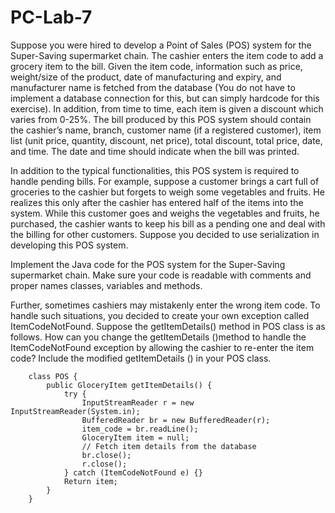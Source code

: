 # PC-Lab-7

Suppose you were hired to develop a Point of Sales (POS) system for the Super-Saving
supermarket chain. The cashier enters the item code to add a grocery item to the bill. Given the
item code, information such as price, weight/size of the product, date of manufacturing and expiry,
and manufacturer name is fetched from the database (You do not have to implement a database
connection for this, but can simply hardcode for this exercise). In addition, from time to time, each
item is given a discount which varies from 0-25%. The bill produced by this POS system should
contain the cashier’s name, branch, customer name (if a registered customer), item list (unit price,
quantity, discount, net price), total discount, total price, date, and time. The date and time should
indicate when the bill was printed.

In addition to the typical functionalities, this POS system is required to handle pending bills. For
example, suppose a customer brings a cart full of groceries to the cashier but forgets to weigh some
vegetables and fruits. He realizes this only after the cashier has entered half of the items into the
system. While this customer goes and weighs the vegetables and fruits, he purchased, the cashier
wants to keep his bill as a pending one and deal with the billing for other customers. Suppose you
decided to use serialization in developing this POS system.

Implement the Java code for the POS system for the Super-Saving supermarket chain. Make sure
your code is readable with comments and proper names classes, variables and methods.

Further, sometimes cashiers may mistakenly enter the wrong item code. To handle such situations,
you decided to create your own exception called ItemCodeNotFound. Suppose the
getItemDetails() method in POS class is as follows. How can you change the
getItemDetails ()method to handle the ItemCodeNotFound exception by allowing the
cashier to re-enter the item code? Include the modified getItemDetails () in your POS
class.

        class POS {
            public GloceryItem getItemDetails() {
                try {
                    InputStreamReader r = new InputStreamReader(System.in);
                    BufferedReader br = new BufferedReader(r);
                    item_code = br.readLine();
                    GloceryItem item = null;
                    // Fetch item details from the database
                    br.close();
                    r.close();
                } catch (ItemCodeNotFound e) {}
                Return item;
            }
        }
